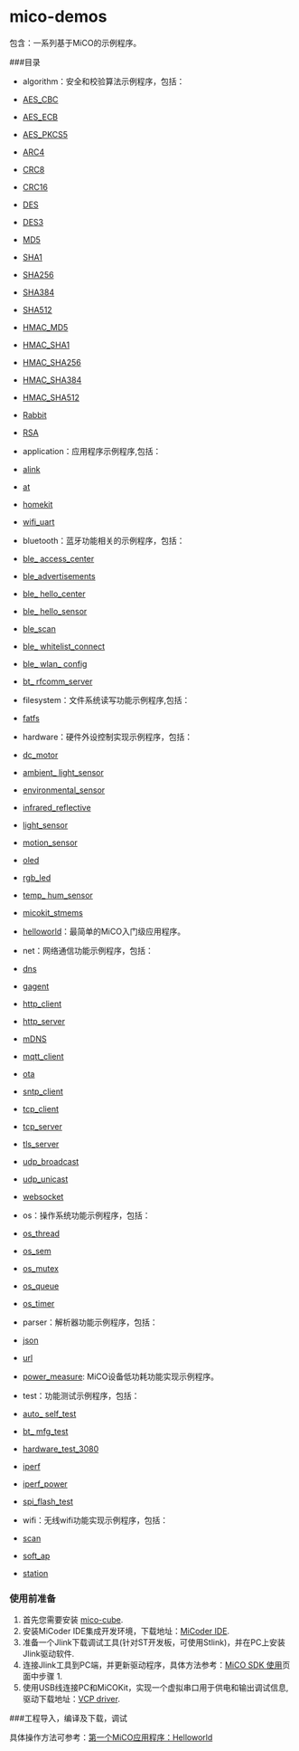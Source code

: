 mico-demos
====
包含：一系列基于MiCO的示例程序。

###目录
* algorithm：安全和校验算法示例程序，包括：
 * [AES_CBC](algorithm/AES/AES_CBC/ReadMe.md)
 * [AES_ECB](algorithm/AES/AES_ECB/ReadMe.md)
 * [AES_PKCS5](algorithm/AES/AES_PKCS5/ReadMe.md)
 * [ARC4](algorithm/ARC4/ReadMe.md)
 * [CRC8](algorithm/CRC8/ReadMe.md)
 * [CRC16](algorithm/CRC16/ReadMe.md)
 * [DES](algorithm/DES/ReadMe.md)
 * [DES3](algorithm/DES3/ReadMe.md)
 * [MD5](algorithm/MD5/ReadMe.md)
 * [SHA1](algorithm/SHA/ReadMe.md)
 * [SHA256](algorithm/SHA/ReadMe.md)
 * [SHA384](algorithm/SHA/ReadMe.md)
 * [SHA512](algorithm/SHA/ReadMe.md)
 * [HMAC_MD5](algorithm/HMAC/ReadMe.md)
 * [HMAC_SHA1](algorithm/HMAC/ReadMe.md)
 * [HMAC_SHA256](algorithm/HMAC/ReadMe.md)
 * [HMAC_SHA384](algorithm/HMAC/ReadMe.md)
 * [HMAC_SHA512](algorithm/HMAC/ReadMe.md)
 * [Rabbit](algorithm/Rabbit/ReadMe.md)
 * [RSA](algorithm/RSA/ReadMe.md)
 
* application：应用程序示例程序,包括：
 * [alink](application/alink/ReadMe.md) 
 * [at](application/at/ReadMe.md)
 * [homekit](application/homekit/ReadMe.md) 
 * [wifi_uart](application/wifi_uart/ReadMe.md)
 
* bluetooth：蓝牙功能相关的示例程序，包括：
 * [ble_ access_center](bluetooth/ble_access_center/ReadMe.md) 
 * [ble_advertisements](bluetooth/ble_advertisements/ReadMe.md) 
 * [ble_ hello_center](bluetooth/ble_hello_center/ReadMe.md)
 * [ble_ hello_sensor](bluetooth/ble_hello_sensor/ReadMe.md)
 * [ble_scan](bluetooth/ble_scan/ReadMe.md)
 * [ble_ whitelist_connect](bluetooth/ble_whitelist_connect/ReadMe.md)
 * [ble_ wlan_ config](bluetooth/ble_wlan_config/ReadMe.md)
 * [bt_ rfcomm_server](bluetooth/bt_rfcomm_server/ReadMe.md)


* filesystem：文件系统读写功能示例程序,包括：
 * [fatfs](filesystem/fatfs/ReadMe.md) 


* hardware：硬件外设控制实现示例程序，包括：
 * [dc_motor](hardware/micokit_ext/dc_motor/ReadMe.md) 
 * [ambient_ light_sensor](hardware/micokit_ext/ambient_light_sensor/ReadMe.md)
 * [environmental_sensor](hardware/micokit_ext/environmental_sensor/ReadMe.md)
 * [infrared_reflective](hardware/micokit_ext/infrared_reflective/ReadMe.md)
 * [light_sensor](hardware/micokit_ext/light_sensor/ReadMe.md)
 * [motion_sensor](hardware/micokit_ext/motion_sensor/ReadMe.md)
 * [oled](hardware/micokit_ext/oled/ReadMe.md)
 * [rgb_led](hardware/micokit_ext/rgb_led/ReadMe.md)
 * [temp_ hum_sensor](hardware/micokit_ext/temp_hum_sensor/ReadMe.md)
 * [micokit_stmems](hardware/micokit_stmems/ReadMe.md)

* [helloworld](hardware/helloworld/ReadMe.md)：最简单的MiCO入门级应用程序。
 

* net：网络通信功能示例程序，包括：
 * [dns](net/dns/ReadMe.md) 
 * [gagent](net/gagent/ReadMe.md)
 * [http_client](net/http/http_client_demo/ReadMe.md)
 * [http_server](net/http/http_server_demo/ReadMe.md)
 * [mDNS](net/mDNS/ReadMe.md)
 * [mqtt_client](net/mqtt_client/ReadMe.md)
 * [ota](net/ota/ReadMe.md)
 * [sntp_client](net/sntp_client/ReadMe.md)
 * [tcp_client](net/tcp_client/ReamMe.md)
 * [tcp_server](net/tcp_server/ReadMe.md)
 * [tls_server](net/tls_server/ReadMe.md)
 * [udp_broadcast](net/udp_broadcast/ReadMe.md)
 * [udp_unicast](net/udp_unicast/ReadMe.md)
 * [websocket](net/websocket/ReadMe.md)

* os：操作系统功能示例程序，包括：
 * [os_thread](os/os_thread/ReadMe.md)
 * [os_sem](os/os_sem/ReadMe.md)
 * [os_mutex](os/os_mutex/ReadMe.md)
 * [os_queue](os/os_queue/ReadMe.md)
 * [os_timer](os/os_timer/ReadMe.md)

* parser：解析器功能示例程序，包括：
 * [json](parser/json/ReadMe.md)
 * [url](parser/url/ReadMe.md)
  
* [power_measure](power_measure/ReadMe.md): MiCO设备低功耗功能实现示例程序。
 
  
* test：功能测试示例程序，包括：
 * [auto_ self_test](test/auto_self_test/ReadMe.md)
 * [bt_ mfg_test](test/bt_mfg_test/ReadMe.md)
 * [hardware_test_3080](test/hardware_test_3080/ReadMe.md)
 * [iperf](test/iperf/ReadMe.md)
 * [iperf_power](test/iperf_power/ReadMe.md)
 * [spi_flash_test](test/spi_flash_test/ReadMe.md)


* wifi：无线wifi功能实现示例程序，包括：
 * [scan](wifi/scan/ReadMe.md)
 * [soft_ap](wifi/soft_ap/ReadMe.md)
 * [station](wifi/station/ReadMe.md)


### 使用前准备
1. 首先您需要安装 [mico-cube](https://code.aliyun.com/mico/mico-cube).
2. 安装MiCoder IDE集成开发环境，下载地址：[MiCoder IDE](http://developer.mico.io/downloads/2).
3. 准备一个Jlink下载调试工具(针对ST开发板，可使用Stlink)，并在PC上安装Jlink驱动软件.
4. 连接Jlink工具到PC端，并更新驱动程序，具体方法参考：[MiCO SDK 使用](http://developer.mico.io/docs/10)页面中步骤 1.
5. 使用USB线连接PC和MiCOKit，实现一个虚拟串口用于供电和输出调试信息, 驱动下载地址：[VCP driver](http://www.ftdichip.com/Drivers/VCP.htm).

###工程导入，编译及下载，调试

具体操作方法可参考：[第一个MiCO应用程序：Helloworld](https://code.aliyun.com/mico/helloworld)